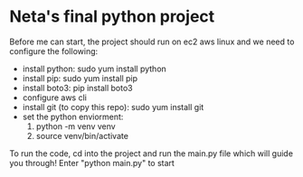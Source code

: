 # Neta's final python project
Before me can start, the project should run on ec2 aws linux and we need to configure the following:
- install python: sudo yum install python
- install pip: sudo yum install pip
- install boto3: pip install boto3
- configure aws cli
- install git (to copy this repo): sudo yum install git
- set the python enviorment:
  1. python -m venv venv
  2. source venv/bin/activate

To run the code, cd into the project and run the main.py file which will guide you through! 
Enter "python main.py" to start 
